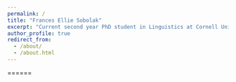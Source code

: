 ```yaml
---
permalink: /
title: "Frances Ellie Sobolak"
excerpt: "Current second year PhD student in Linguistics at Cornell University"
author_profile: true
redirect_from:
  - /about/
  - /about.html
---
```



======
